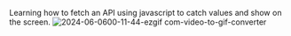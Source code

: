 Learning how to fetch an API using javascript to catch values and show on the screen.
![2024-06-0600-11-44-ezgif com-video-to-gif-converter](https://github.com/Fuuuzer/random-quote/assets/86896140/960aaa75-c0eb-47e6-8a9e-d2c1058e36c5)
